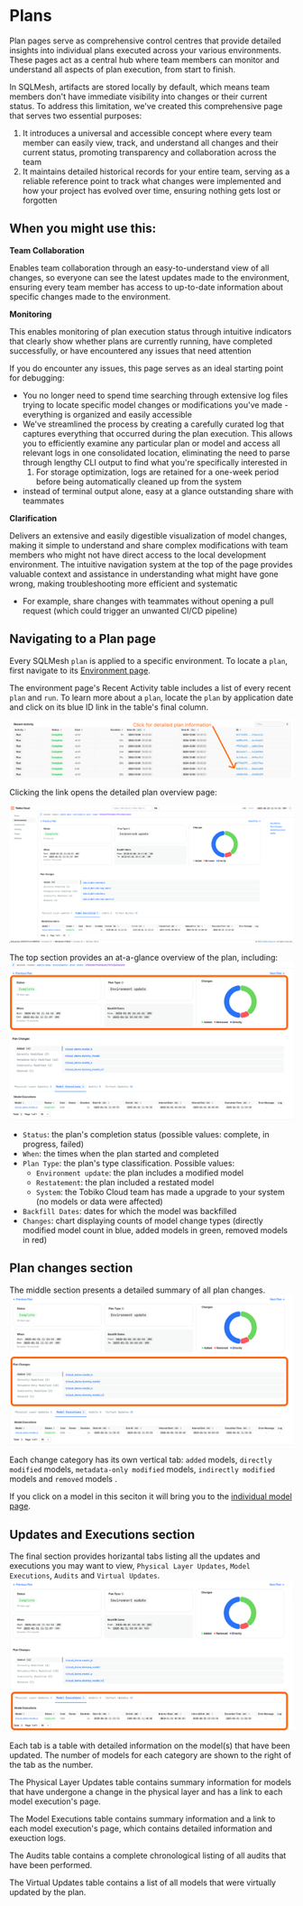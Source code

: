 # Plans

Plan pages serve as comprehensive control centres that provide detailed insights into individual plans executed across your various environments. These pages act as a central hub 
where team members can monitor and understand all aspects of plan execution, from start to finish.

In SQLMesh, artifacts are stored locally by default, which means team members don't have immediate visibility into changes or their current status. To address this limitation, we've 
created this comprehensive page that serves two essential purposes:

1. It introduces a universal and accessible concept where every team member can easily view, track, and understand all changes and their current status, promoting transparency and 
collaboration across the team
2. It maintains detailed historical records for your entire team, serving as a reliable reference point to track what changes were implemented and how your project has evolved 
over time, ensuring nothing gets lost or forgotten

## When you might use this:

**Team Collaboration**

Enables team collaboration through an easy-to-understand view of all changes, so everyone can see the latest updates made to the environment, ensuring every team member has access to
 up-to-date information about specific changes made to the environment. 

**Monitoring** 

This enables monitoring of plan execution status through intuitive indicators that clearly show whether plans are currently running, have completed successfully, or have encountered 
any issues that need attention

If you do encounter any issues, this page serves as an ideal starting point for debugging: 

- You no longer need to spend time searching through extensive log files trying to locate specific model changes or modifications you've made - everything is organized and easily 
accessible
- We've streamlined the process by creating a carefully curated log that captures everything that occurred during the plan execution. This allows you to efficiently examine any 
particular plan or model and access all relevant logs in one consolidated location, eliminating the need to parse through lengthy CLI output to find what you're specifically 
interested in
    1. For storage optimization, logs are retained for a one-week period before being automatically cleaned up from the system
- instead of terminal output alone, easy at a glance outstanding share with teammates

**Clarification** 

Delivers an extensive and easily digestible visualization of model changes, making it simple to understand and share complex modifications with team members who might not have 
direct access to the local development environment. The intuitive navigation system at the top of the page provides valuable context and assistance in understanding what might have 
gone wrong, making troubleshooting more efficient and systematic

- For example, share changes with teammates without opening a pull request (which could trigger an unwanted CI/CD pipeline)

## Navigating to a Plan page
Every SQLMesh `plan` is applied to a specific environment. To locate a `plan`, first navigate to its [Environment page](./development_environment.md).

The environment page's Recent Activity table includes a list of every recent `plan` and `run`. To learn more about a `plan`, locate the `plan` by application date and click on its 
blue ID link in the table's final column.

![tcloud plan information](./plan/plan_info.png)

Clicking the link opens the detailed plan overview page:

![tcloud plan](./plan/plan.png)

The top section provides an at-a-glance overview of the plan, including:
![tcloud plan](./plan/plan_top_section.png)

- `Status`: the plan's completion status (possible values: complete, in progress, failed)
- `When`: the times when the plan started and completed
- `Plan Type`: the plan's type classification. Possible values:
    - `Environment update`: the plan includes a modified model
    - `Restatement`: the plan included a restated model
    - `System`: the Tobiko Cloud team has made a upgrade to your system (no models or data were affected)
- `Backfill Dates`: dates for which the model was backfilled
- `Changes`: chart displaying counts of model change types (directly modified model count in blue, added models in green, removed models in red)

## Plan changes section

The middle section presents a detailed summary of all plan changes.
![plan example](./plan/plan_changes.png)

Each change category has its own vertical tab: `added` models, `directly modified` models, `metadata-only modified` models, `indirectly modified` models and `removed` models .

If you click on a model in this seciton it will bring you to the [individual model page](./model.md).


## Updates and Executions section

The final section provides horizantal tabs listing all the updates and executions you may want to view, `Physical Layer Updates`, `Model Executions`, `Audits` and `Virtual Updates`.
![tcloud plan audits section](./plan/plan_tabs.png)

Each tab is a table with detailed information on the model(s) that have been updated. The number of models for each category are shown to the right of the tab as the number. 

The Physical Layer Updates table contains summary information for models that have undergone a change in the physical layer and has a link to each model execution's page. 

The Model Executions table contains summary information and a link to each model execution's page, which contains detailed information and exeuction logs.

The Audits table contains a complete chronological listing of all audits that have been performed.

The Virtual Updates table contains a list of all models that were virtually updated by the plan.
